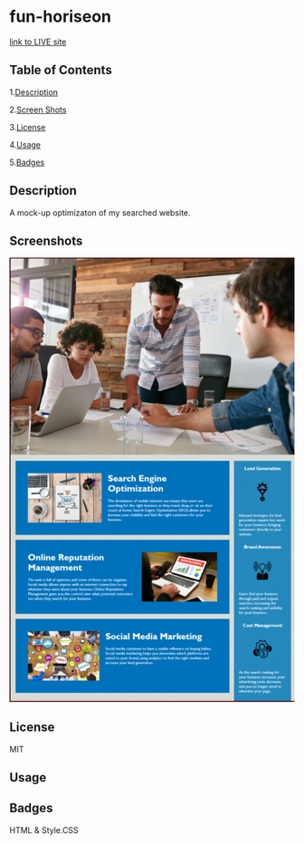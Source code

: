 # fun-horiseon

[link to LIVE site](https://mvint2647.github.io/fun-horiseon/)


## Table of Contents

1.[Description](#Description)

2.[Screen Shots](#Screenshots)

3.[License](#License)

4.[Usage](#Usage)

5.[Badges](#Badges)

## Description
A mock-up optimizaton of my searched website.


## Screenshots
![fun-horiseon](assets/images/mockexpect.png)

## License
MIT

## Usage

## Badges
HTML & Style.CSS

